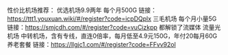 性价比机场推荐：
优选机场9.9两年
每个月500G
链接：https://ttt1.youxuan.wiki/#/register?code=icpDQplx
三毛机场
每个月小量5G
链接：https://smjcdh.com/#/register?code=vuCizkpp
都解锁了流媒体
流量光机场 
中转机场，含有专线，直连0倍率，每月低至4.9元150G，年付20每月60G养老套餐
链接：https://llgjc1.com/#/register?code=FFvv92ol
